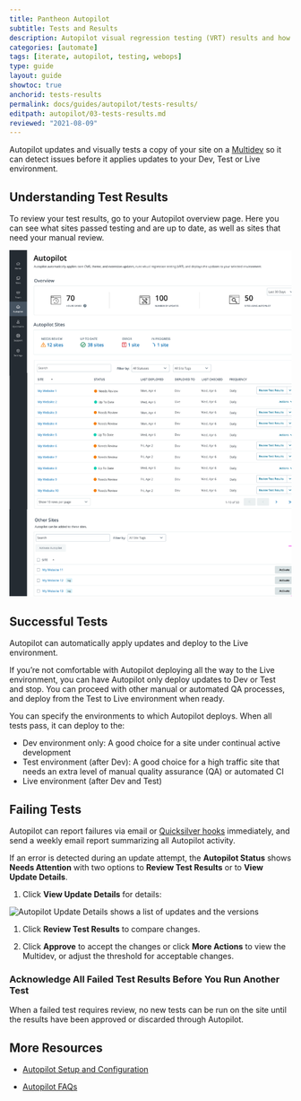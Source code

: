 ```yaml
---
title: Pantheon Autopilot
subtitle: Tests and Results
description: Autopilot visual regression testing (VRT) results and how to deal with failing tests.
categories: [automate]
tags: [iterate, autopilot, testing, webops]
type: guide
layout: guide
showtoc: true
anchorid: tests-results
permalink: docs/guides/autopilot/tests-results/
editpath: autopilot/03-tests-results.md
reviewed: "2021-08-09"
---
```


Autopilot updates and visually tests a copy of your site on a [Multidev](/guides/multidev) so it can detect issues before it applies updates to your Dev, Test or Live environment.

## Understanding Test Results

To review your test results, go to your Autopilot overview page.  Here you can see what sites passed testing and are up to date, as well as sites that need your manual review. 

![Autopilot overview page shows the testing status of all sites](../../../images/autopilot/autopilot-sites-overview.png)


## Successful Tests

Autopilot can automatically apply updates and deploy to the Live environment.

If you’re not comfortable with Autopilot deploying all the way to the Live environment, you can have Autopilot only deploy updates to Dev or Test and stop. You can proceed with other manual or automated QA processes, and deploy from the Test to Live environment when ready.

You can specify the environments to which Autopilot deploys. When all tests pass, it can deploy to the:

- Dev environment only: A good choice for a site under continual active development
- Test environment (after Dev): A good choice for a high traffic site that needs an extra level of manual quality assurance (QA) or automated CI
- Live environment (after Dev and Test)

## Failing Tests

Autopilot can report failures via email or [Quicksilver hooks](/guides/quicksilver/hooks) immediately, and send a weekly email report summarizing all Autopilot activity.

If an error is detected during an update attempt, the **Autopilot Status** shows **Needs Attention** with two options to **Review Test Results** or to **View Update Details**.

1. Click **View Update Details** for details:

 ![Autopilot Update Details shows a list of updates and the versions](../../../images/autopilot/autopilot-status-what-changed.png)

1. Click **Review Test Results** to compare changes.

1. Click **Approve** to accept the changes or click **More Actions** <i className="fa fa-chevron-down fa-w-14"></i> to view the Multidev, or adjust the threshold for acceptable changes.

### Acknowledge All Failed Test Results Before You Run Another Test

When a failed test requires review, no new tests can be run on the site until the results have been approved or discarded through Autopilot.

## More Resources

- [Autopilot Setup and Configuration](/guides/autopilot/enable-autopilot)

- [Autopilot FAQs](/guides/autopilot/autopilot-faq)

